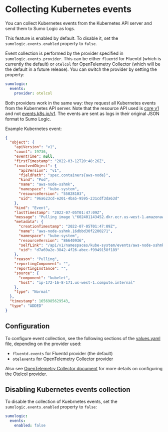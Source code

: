 # Collecting Kubernetes events

You can collect Kubernetes events from the Kubernetes API server and send them to Sumo Logic as logs.

This feature is enabled by default.
To disable it, set the `sumologic.events.enabled` property to `false`.

Event collection is performed by the provider specified in `sumologic.events.provider`. This can be either `fluentd` for Fluentd (which is currently the default) or `otelcol` for OpenTelemetry Collector (which will be the default in a future release).
You can switch the provider by setting the property:

```yaml
sumologic:
  events:
    provider: otelcol
```

Both providers work in the same way: they request all Kubernetes events from the Kubernetes API server.
Note that the resource API used is [core v1][event_v1_core] and not [events.k8s.io/v1][event_events_k8s_io].
The events are sent as logs in their original JSON format to Sumo Logic.

Example Kubernetes event:

```json
{
  "object": {
    "apiVersion": "v1",
    "count": 19736,
    "eventTime": null,
    "firstTimestamp": "2022-03-12T20:48:26Z",
    "involvedObject": {
      "apiVersion": "v1",
      "fieldPath": "spec.containers{aws-node}",
      "kind": "Pod",
      "name": "aws-node-sshmk",
      "namespace": "kube-system",
      "resourceVersion": "55028103",
      "uid": "96a623cd-e201-4ba5-9595-231cdf3da63d"
    },
    "kind": "Event",
    "lastTimestamp": "2022-07-05T01:47:09Z",
    "message": "Pulling image \"602401143452.dkr.ecr.us-west-1.amazonaws.com/amazon-k8s-cni:v1.7.5-eksbuild.1\"",
    "metadata": {
      "creationTimestamp": "2022-07-05T01:47:09Z",
      "name": "aws-node-sshmk.16dbbd30f2200271",
      "namespace": "kube-system",
      "resourceVersion": "86640936",
      "selfLink": "/api/v1/namespaces/kube-system/events/aws-node-sshmk.16dbbd30f2200271",
      "uid": "d7a69a2e-3842-4f26-abec-f9949158f189"
    },
    "reason": "Pulling",
    "reportingComponent": "",
    "reportingInstance": "",
    "source": {
      "component": "kubelet",
      "host": "ip-172-16-8-171.us-west-1.compute.internal"
    },
    "type": "Normal"
  },
  "timestamp": 1656985629543,
  "type": "ADDED"
}
```

## Configuration

To configure event collection, see the following sections of the [values.yaml][values_yaml] file, depending on the provider used:

- `fluentd.events` for Fluentd provider (the default)
- `otelevents` for OpenTelemetry Collector provider

Also see [OpenTelemetry Collector document][otelcol_config] for more details on configuring the Otelcol provider.

## Disabling Kubernetes events collection

To disable the collection of Kuebrnetes events, set the `sumologic.events.enabled` property to `false`:

```yaml
sumologic:
  events:
    enabled: false
```

[event_v1_core]: https://kubernetes.io/docs/reference/generated/kubernetes-api/v1.24/#event-v1-core
[event_events_k8s_io]: https://kubernetes.io/docs/reference/generated/kubernetes-api/v1.24/#event-v1-events-k8s-io
[values_yaml]: ../helm/sumologic/values.yaml
[otelcol_config]: ./opentelemetry_collector.md#kubernetes-events
